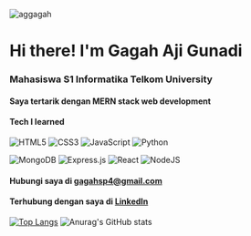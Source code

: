 <p align="left"> <img src="https://komarev.com/ghpvc/?username=aggagah&label=Profile%20views&color=0e75b6&style=flat" alt="aggagah" /> </p>

# Hi there! I'm Gagah Aji Gunadi
### Mahasiswa S1 Informatika Telkom University
#### Saya tertarik dengan MERN stack web development

#### Tech I learned
![HTML5](https://img.shields.io/badge/html5-%23E34F26.svg?style=for-the-badge&logo=html5&logoColor=white)
![CSS3](https://img.shields.io/badge/css3-%231572B6.svg?style=for-the-badge&logo=css3&logoColor=white)
![JavaScript](https://img.shields.io/badge/javascript-%23323330.svg?style=for-the-badge&logo=javascript&logoColor=%23F7DF1E)
![Python](https://img.shields.io/badge/python-3670A0?style=for-the-badge&logo=python&logoColor=ffdd54)

![MongoDB](https://img.shields.io/badge/MongoDB-%234ea94b.svg?style=for-the-badge&logo=mongodb&logoColor=white)
![Express.js](https://img.shields.io/badge/express.js-%23404d59.svg?style=for-the-badge&logo=express&logoColor=%2361DAFB)
![React](https://img.shields.io/badge/react-%2320232a.svg?style=for-the-badge&logo=react&logoColor=%2361DAFB)
![NodeJS](https://img.shields.io/badge/node.js-6DA55F?style=for-the-badge&logo=node.js&logoColor=white)


#### Hubungi saya di **gagahsp4@gmail.com**
#### Terhubung dengan saya di [LinkedIn](https://www.linkedin.com/in/gagah-aji-gunadi-4378441ba/)
[![Top Langs](https://github-readme-stats.vercel.app/api/top-langs/?username=aggagah&langs_count=8)](https://github.com/anuraghazra/github-readme-stats)
![Anurag's GitHub stats](https://github-readme-stats.vercel.app/api?username=aggagah&show_icons=true&theme=radical)

